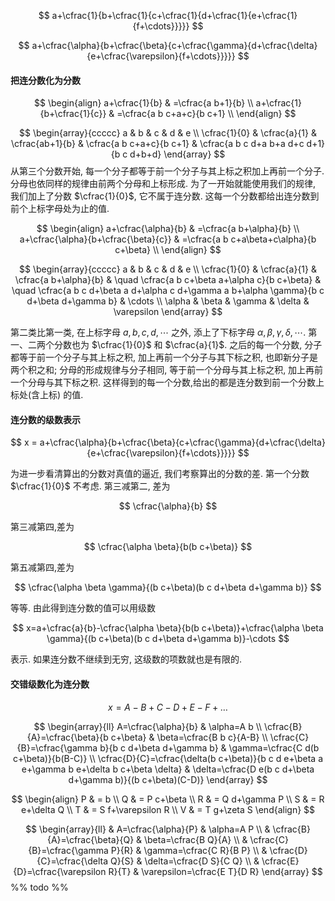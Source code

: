 

$$
a+\cfrac{1}{b+\cfrac{1}{c+\cfrac{1}{d+\cfrac{1}{e+\cfrac{1}{f+\cdots}}}}}
$$

$$
a+\cfrac{\alpha}{b+\cfrac{\beta}{c+\cfrac{\gamma}{d+\cfrac{\delta}{e+\cfrac{\varepsilon}{f+\cdots}}}}}
$$
#### 把连分数化为分数

$$
\begin{align}
a+\cfrac{1}{b} & =\cfrac{a b+1}{b} \\
a+\cfrac{1}{b+\cfrac{1}{c}} & =\cfrac{a b c+a+c}{b c+1} \\
\end{align}
$$

$$
\begin{array}{ccccc}
a  & b & c & d & e \\
\cfrac{1}{0} & \cfrac{a}{1} & \cfrac{ab+1}{b} & \cfrac{a b c+a+c}{b c+1}  & \cfrac{a b c d+a b+a d+c d+1}{b c d+b+d}
\end{array}
$$
从第三个分数开始, 每一个分子都等于前一个分子与其上标之积加上再前一个分子. 
分母也依同样的规律由前两个分母和上标形成. 
为了一开始就能使用我们的规律, 我们加上了分数 $\cfrac{1}{0}$, 它不属于连分数. 
这每一个分数都给出连分数到前个上标字母处为止的值.

$$
\begin{align}
a+\cfrac{\alpha}{b} & =\cfrac{a b+\alpha}{b} \\
a+\cfrac{\alpha}{b+\cfrac{\beta}{c}} & =\cfrac{a b c+a\beta+c\alpha}{b c+\beta} \\
\end{align}
$$


$$
\begin{array}{ccccc}
a & b & c & d & e \\
\cfrac{1}{0} & \cfrac{a}{1} & \cfrac{a b+\alpha}{b} & \quad \cfrac{a b c+\beta a+\alpha c}{b c+\beta} & \quad \cfrac{a b c d+\beta a d+\alpha c d+\gamma a b+\alpha \gamma}{b c d+\beta d+\gamma b} & \cdots \\
\alpha & \beta & \gamma & \delta & \varepsilon
\end{array}
$$

第二类比第一类, 在上标字母 $a, b, c, d, \cdots$ 之外, 添上了下标字母 $\alpha, \beta, \gamma, \delta, \cdots$. 
第 一、二两个分数也为 $\cfrac{1}{0}$ 和 $\cfrac{a}{1}$. 
之后的每一个分数, 
分子都等于前一个分子与其上标之积, 加上再前一个分子与其下标之积, 也即新分子是两个积之和; 
分母的形成规律与分子相同, 等于前一个分母与其上标之积, 加上再前一个分母与其下标之积. 
这样得到的每一个分数,给出的都是连分数到前一个分数上标处(含上标) 的值.


#### 连分数的级数表示

$$
x = a+\cfrac{\alpha}{b+\cfrac{\beta}{c+\cfrac{\gamma}{d+\cfrac{\delta}{e+\cfrac{\varepsilon}{f+\cdots}}}}}
$$

为进一步看清算出的分数对真值的逼近, 我们考察算出的分数的差. 第一个分数 $\cfrac{1}{0}$ 不考虑. 第三减第二, 差为

$$
\cfrac{\alpha}{b}
$$

第三减第四,差为

$$
\cfrac{\alpha \beta}{b(b c+\beta)}
$$

第五减第四,差为

$$
\cfrac{\alpha \beta \gamma}{(b c+\beta)(b c d+\beta d+\gamma b)}
$$

等等. 由此得到连分数的值可以用级数

$$
x=a+\cfrac{a}{b}-\cfrac{\alpha \beta}{b(b c+\beta)}+\cfrac{\alpha \beta \gamma}{(b c+\beta)(b c d+\beta d+\gamma b)}-\cdots
$$

表示. 如果连分数不继续到无穷, 这级数的项数就也是有限的.

#### 交错级数化为连分数

$$
x = A - B + C - D + E - F + \dots
$$

$$
\begin{array}{ll}
A=\cfrac{\alpha}{b} & \alpha=A b \\
\cfrac{B}{A}=\cfrac{\beta}{b c+\beta} & \beta=\cfrac{B b c}{A-B} \\
\cfrac{C}{B}=\cfrac{\gamma b}{b c d+\beta d+\gamma b} & \gamma=\cfrac{C d(b c+\beta)}{b(B-C)} \\
\cfrac{D}{C}=\cfrac{\delta(b c+\beta)}{b c d e+\beta a e+\gamma b e+\delta b c+\beta \delta} & \delta=\cfrac{D e(b c d+\beta d+\gamma b)}{(b c+\beta)(C-D)}
\end{array}
$$

$$
\begin{align}
P & = b \\
Q & = P c+\beta \\
R & = Q d+\gamma P \\
S & = R e+\delta Q \\
T & = S f+\varepsilon R \\
V & = T g+\zeta S
\end{align}
$$


$$
\begin{array}{ll}
& A=\cfrac{\alpha}{P} & \alpha=A P \\
& \cfrac{B}{A}=\cfrac{\beta}{Q} & \beta=\cfrac{B Q}{A} \\
& \cfrac{C}{B}=\cfrac{\gamma P}{R} & \gamma=\cfrac{C R}{B P} \\
& \cfrac{D}{C}=\cfrac{\delta Q}{S} & \delta=\cfrac{D S}{C Q} \\
& \cfrac{E}{D}=\cfrac{\varepsilon R}{T} & \varepsilon=\cfrac{E T}{D R}
\end{array}
$$
%% todo %%

